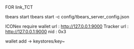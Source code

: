 FOR link_TCT

tbears start
    tbears start -c config/tbears_server_config.json 

ICONex require
wallet url : http://127.0.0.1:9000
Tracker url : http://127.0.0.1:9000
nid : 0x3

wallet add -> keystores/key~

